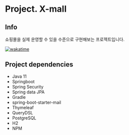# Project. X-mall

## Info
쇼핑몰을 실제 운영할 수 있을 수준으로 구현해보는 프로젝트입니다.

[![wakatime](https://wakatime.com/badge/github/songkg7/X-mall.svg)](https://wakatime.com/badge/github/songkg7/X-mall)


## Project dependencies
- Java 11
- Springboot
- Spring Security
- Spring data JPA
- Gradle
- spring-boot-starter-mail
- Thymeleaf
- QueryDSL
- PostgreSQL
- H2
- NPM



